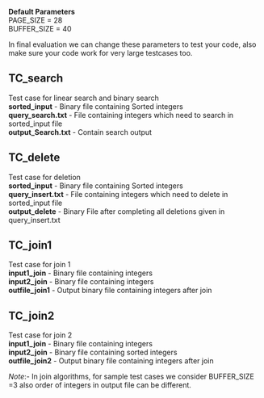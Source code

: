 **Default Parameters**  
PAGE_SIZE = 28   
BUFFER_SIZE = 40   

In final evaluation we can change these parameters to test your code, also make sure your code work for very large testcases too.  
 
 ## TC_search    
Test case for linear search and binary search       
**sorted_input** - Binary file containing Sorted integers   
**query_search.txt** - File containing integers which need to search in sorted_input file    
**output_Search.txt** - Contain search output  

 
 ## TC_delete 
 Test case for deletion   
 **sorted_input** - Binary file containing Sorted integers  
 **query_insert.txt** - File containing integers which need to delete in sorted_input file        
 **output_delete** - Binary File after completing all deletions given in query_insert.txt   
 
 
## TC_join1
Test case for join 1  
**input1_join** - Binary file containing integers  
**input2_join** - Binary file containing integers   
**outfile_join1** - Output binary file containing integers after join


## TC_join2 
Test case for join 2  
**input1_join** - Binary file containing integers  
**input2_join** - Binary file containing  sorted integers  
**outfile_join2** - Output binary file containing integers after join

*Note*:- In join algorithms, for sample test cases we consider BUFFER_SIZE =3 also order of integers in output file can be different.


